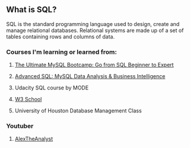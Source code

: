 ## What is SQL?
SQL is the standard programming language used to design, create and manage relational databases. Relational systems are made up of a set of tables containing rows and columns of data. 


### Courses I'm learning or learned from:
1. [The Ultimate MySQL Bootcamp: Go from SQL Beginner to Expert
](https://www.udemy.com/course/the-ultimate-mysql-bootcamp-go-from-sql-beginner-to-expert/learn/lecture/6997162?start=0#overview)

2. [Advanced SQL: MySQL Data Analysis & Business Intelligence
](https://www.udemy.com/course/advanced-sql-mysql-for-analytics-business-intelligence/learn/lecture/16450492?start=0#overview)

3. Udacity SQL course by MODE

4. [W3 School](https://www.w3schools.com/sql/)

5. University of Houston Database Management Class

### Youtuber
1. [AlexTheAnalyst](https://www.youtube.com/watch?v=K1WeoKxLZ5o&list=PLUaB-1hjhk8EBZNL4nx4Otoa5Wb--rEpU)
